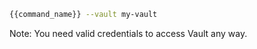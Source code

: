 ```bash
{{command_name}} --vault my-vault
```

Note: You need valid credentials to access Vault any way.
